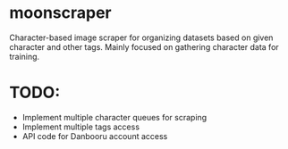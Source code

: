 # moonscraper
Character-based image scraper for organizing datasets based on given character and other tags.
Mainly focused on gathering character data for training.

# TODO:
- Implement multiple character queues for scraping
- Implement multiple tags access
- API code for Danbooru account access
